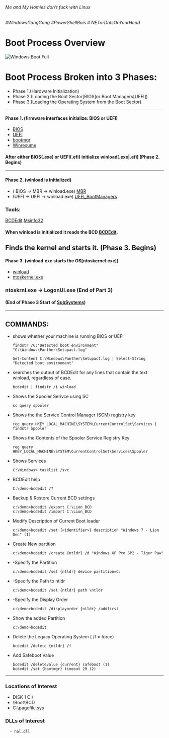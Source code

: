 ###### Me and My Homies don't fuck with Linux
###### #WindowsGangGang #PowerShellBois #.NETorDotsOnYourHead 

# Boot Process Overview
![Windows Boot Full](http://1.bp.blogspot.com/-MaRtDTHH1Vo/UysJF8KXNbI/AAAAAAAAALo/D6Kt2f8Gpmo/s1600/Walkthrough_Diagram.jpg)

# Boot Process Broken into 3 Phases:
 - Phase 1.(Hardware Initialization)
 - Phase 2.(Loading the Boot Sector[BIOS]or Boot Managers[UEFI])
 - Phase 3.(Loading the Operating System from the Boot Sector)
-----------------------------------------------------------------------------------------------------------------------------------------------------------------------------------------------------------
#### Phase 1. (firmware interfaces initialize: BIOS or UEFI)
   - [BIOS](Additional_Information/BIOS.md)
   - [UEFI](Additional_Information/UEFI.md)
   - [bootmgr](Additional_Information/bootmgr.md) 
   - [Winresume](Additional_Information/winresume.md) 
 
 #### After either BIOS(.exe) or UEFI(.efi) initialize winload[.exe|.efi] (Phase 2. Begins)
-----------------------------------------------------------------------------------------------------------------------------------------------------------------------------------------------------------
#### Phase 2. (winload is initialized)
- ( BIOS -> MBR -> winload.exe) [MBR](Additional_Information/MBR.md)
- (UEFI -> UEFI -> winload.exe) [UEFI_BootManagers](Additional_Information/UEFI_BootManagers.md)
### Tools:
[BCDEdit](Additional_Information/BDCEdit.md)
[Msinfo32](Additional_Information/Msinfo32.md)
#### When winload is initialized it reads the BCD [BCDEdit](Additional_Information/BDCEdit.md).
Finds the kernel and starts it. (Phase 3. Begins)
-----------------------------------------------------------------------------------------------------------------------------------------------------------------------------------------------------------
#### Phase 3. (winload.exe starts the OS[ntoskernel.exe])
- [winload](Additional_Information/winload.md)
- [ntoskernel.exe](Additional_Information/ntoskernel.md)
 
 ### ntoskrnl.exe -> LogonUI.exe (End of Part 3)
#### (End of Phase 3 Start of [SubSystems](Additional_Information/SubSystems.md))
----------------------------------------------------------------------------------------------------------------------------------------------------------------------------------------------------------   
## COMMANDS: 
- shows whether your machine is running BIOS or UEFI

      findstr /C:"Detected boot environment" "C:\Windows\Panther\Setupact.log"
      
      Get-Content C:\Windows\Panther\Setupact.log | Select-String "Detected boot environment"

- searches the output of BCDEdit for any lines that contain the text winload, regardless of case.

      bcdedit | findstr /i winload
- Shows the Spooler Serivce using SC

      sc query spooler

- Shows the the Service Control Manager (SCM) registry key
 
      reg query HKEY_LOCAL_MACHINE\SYSTEM\CurrentControlSet\Services | findstr Spooler
- Shows the Contents of the Spooler Service Registry Key

      reg query HKEY_LOCAL_MACHINE\SYSTEM\CurrentControlSet\Services\Spooler
- Shows Services
      
      C:\Windows> tasklist /svc
- BCDEdit help 
      
      C:\demo>bcdedit /?
- Backup & Restore Current BCD settings
      
      c:\demo>bcdedit /export C:\Lion_BCD
      c:\demo>bcdedit /import C:\Lion_BCD
- Modify Description of Current Boot loader

      c:\demo>bcdedit /set {<identifier>} description "Windows 7 - Lion Den" (1)
- Create New partition

      c:\demo>bcdedit /create {ntldr} /d "Windows XP Pro SP2 - Tiger Paw"
- -Specify the Partition

      c:\demo>bcdedit /set {ntldr} device partition=C:
- -Specify the Path to ntldr

      c:\demo>bcdedit /set {ntldr} path \ntldr
- -Specify the Display Order

      c:\demo>bcdedit /displayorder {ntldr} /addfirst
- Show the added Partition

      c:\demo>bcdedit
- Delete the Legacy Operating System ( /f = force)

      bcdedit /delete {ntldr} /f
- Add Safeboot Value

      bcdedit /deletevalue {current} safeboot (1)
      bcdedit /set {bootmgr} timeout 29 (2)
 --------------------------------------------------------------------------------------------------------------------------------------------------------------------------------------------------------

 ### Locations of Interest
- DISK 1 C:\
- \Boot\BCD
- C:\pagefile.sys

### DLLs of Interest
 
      - hal.dll




